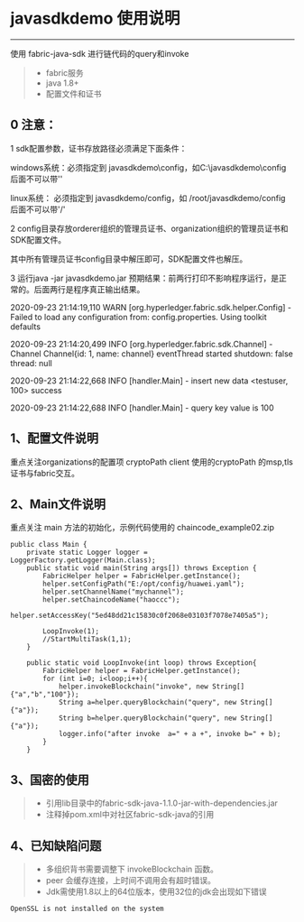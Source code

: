 # javasdkdemo 使用说明

------

使用 fabric-java-sdk 进行链代码的query和invoke

> * fabric服务
> * java 1.8+
> * 配置文件和证书

## 0	注意：
1  sdk配置参数，证书存放路径必须满足下面条件：

windows系统：必须指定到 javasdkdemo\config，如C:\javasdkdemo\config        后面不可以带''

linux系统：      必须指定到 javasdkdemo/config，如 /root/javasdkdemo/config  后面不可以带'/'

2 config目录存放orderer组织的管理员证书、organization组织的管理员证书和SDK配置文件。

其中所有管理员证书config目录中解压即可，SDK配置文件也解压。

3 运行java -jar javasdkdemo.jar
预期结果：前两行打印不影响程序运行，是正常的。后面两行是程序真正输出结果。

2020-09-23 21:14:19,110 WARN [org.hyperledger.fabric.sdk.helper.Config] - Failed to load any configuration from: config.properties. Using toolkit defaults

2020-09-23 21:14:20,499 INFO [org.hyperledger.fabric.sdk.Channel] - Channel Channel{id: 1, name: channel} eventThread started shutdown: false  thread: null

2020-09-23 21:14:22,668 INFO [handler.Main] - insert new data <testuser, 100> success

2020-09-23 21:14:22,688 INFO [handler.Main] - query key  value is 100


## 1、配置文件说明

重点关注organizations的配置项 cryptoPath 
client 使用的cryptoPath 的msp,tls证书与fabric交互。

## 2、Main文件说明

重点关注 main 方法的初始化，示例代码使用的 chaincode_example02.zip
```
public class Main {
	private static Logger logger = LoggerFactory.getLogger(Main.class);
    public static void main(String args[]) throws Exception {
    	FabricHelper helper = FabricHelper.getInstance();
    	helper.setConfigPath("E:/opt/config/huawei.yaml");
    	helper.setChannelName("mychannel");
    	helper.setChaincodeName("haoccc");
    	helper.setAccessKey("5ed48dd21c15830c0f2068e03103f7078e7405a5");
    	
    	LoopInvoke(1);
    	//StartMultiTask(1,1);
    }
    
    public static void LoopInvoke(int loop) throws Exception{
    	FabricHelper helper = FabricHelper.getInstance();
    	for (int i=0; i<loop;i++){
        	helper.invokeBlockchain("invoke", new String[]{"a","b","100"});
        	String a=helper.queryBlockchain("query", new String[]{"a"});
        	String b=helper.queryBlockchain("query", new String[]{"a"});
        	logger.info("after invoke  a=" + a +", invoke b=" + b);
    	}
    }
```
## 3、国密的使用

> * 引用lib目录中的fabric-sdk-java-1.1.0-jar-with-dependencies.jar
> * 注释掉pom.xml中对社区fabric-sdk-java的引用


## 4、已知缺陷问题

> * 多组织背书需要调整下 invokeBlockchain 函数。
> * peer 会缓存连接，上时间不调用会有超时错误。
> * Jdk需使用1.8以上的64位版本，使用32位的jdk会出现如下错误
```
OpenSSL is not installed on the system
```


